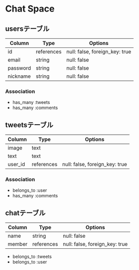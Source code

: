 # Chat Space

## usersテーブル

|Column|Type|Options|
|------|----|-------|
|id|references|null: false, foreign_key: true|
|email|string|null: false|
|password|string|null: false|
|nickname|string|null: false|
### Association
- has_many :tweets
- has_many :comments

## tweetsテーブル
|Column|Type|Options|
|------|----|-------|
|image|text||
|text|text||
|user_id|references|null: false, foreign_key: true|
### Association
- belongs_to :user
- has_many :comments

## chatテーブル
|Column|Type|Options|
|------|----|-------|
|name|string|null: false|
|member|references|null: false, foreign_key: true|
- belongs_to :tweets
- belongs_to :user
